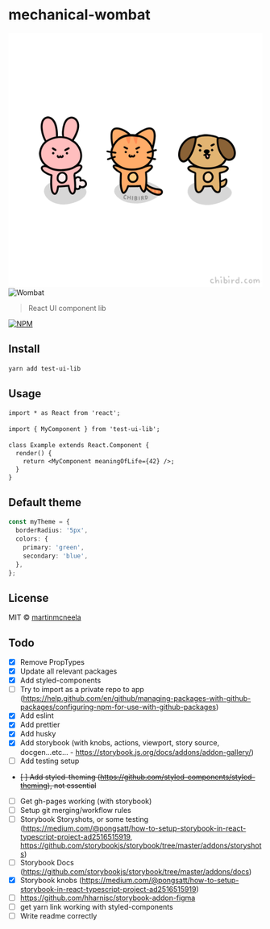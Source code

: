 # mechanical-wombat

![Mechanical](./mechanical.gif)![Wombat](./wombat.gif)

> React UI component lib

[![NPM](https://img.shields.io/npm/v/test-ui-lib.svg)](https://www.npmjs.com/package/test-ui-lib)

## Install

```bash
yarn add test-ui-lib
```

## Usage

```tsx
import * as React from 'react';

import { MyComponent } from 'test-ui-lib';

class Example extends React.Component {
  render() {
    return <MyComponent meaningOfLife={42} />;
  }
}
```

## Default theme

```ts
const myTheme = {
  borderRadius: '5px',
  colors: {
    primary: 'green',
    secondary: 'blue',
  },
};
```

## License

MIT © [martinmcneela](https://github.com/martinmcneela)

## Todo

- [x] Remove PropTypes
- [x] Update all relevant packages
- [x] Add styled-components
- [ ] Try to import as a private repo to app (https://help.github.com/en/github/managing-packages-with-github-packages/configuring-npm-for-use-with-github-packages)
- [x] Add eslint
- [x] Add prettier
- [x] Add husky
- [x] Add storybook (with knobs, actions, viewport, story source, docgen...etc... - https://storybook.js.org/docs/addons/addon-gallery/)
- [ ] Add testing setup
- ~~[ ] Add styled-theming (https://github.com/styled-components/styled-theming), not essential~~
- [ ] Get gh-pages working (with storybook)
- [ ] Setup git merging/workflow rules
- [ ] Storybook Storyshots, or some testing (https://medium.com/@pongsatt/how-to-setup-storybook-in-react-typescript-project-ad2516515919, https://github.com/storybookjs/storybook/tree/master/addons/storyshots)
- [ ] Storybook Docs (https://github.com/storybookjs/storybook/tree/master/addons/docs)
- [x] Storybook knobs (https://medium.com/@pongsatt/how-to-setup-storybook-in-react-typescript-project-ad2516515919)
- [ ] https://github.com/hharnisc/storybook-addon-figma
- [ ] get yarn link working with styled-components
- [ ] Write readme correctly
